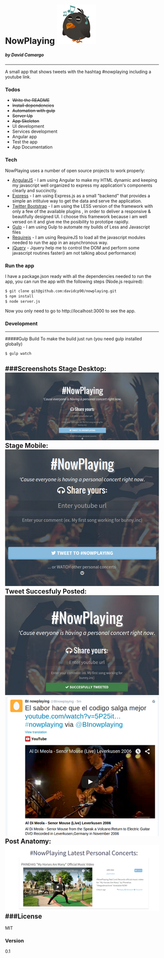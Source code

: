# NowPlaying ![alt text](https://raw.githubusercontent.com/davidcp90/nowplaying/master/dist/img/favicon.png "Logo")
##### by David Camargo
---
A small app that shows tweets with the hashtag #nowplaying including a youtube link.
### Todos

 - ~~Write the README~~
 - ~~Install dependencies~~
 - ~~Automation with gulp~~
 - ~~Server Up~~
 - ~~App Skeleton~~
 - UI development
 - Services development
 - Angular app
 - Test the app
 - App Documentation


### Tech

NowPlaying uses a number of open source projects to work properly:

* [AngularJS] - I am using Angular to make my HTML dynamic and keeping my javascript well organized to express my application's components clearly and succinctly.
* [Express] - I am using Express.js as a small "backend" that provides a simple an intituive way to get the data and serve the application.
* [Twitter Bootstrap] - I am using the LESS version of the framework with only a few of the available plugins , in order to deliver a responsive & beautifully designed UI. I choose this framework because i am well versed on it and give me the posibility to prototipe rapidly.  
* [Gulp] - I am using Gulp to automate my builds of Less and Javascript files
* [Requirejs] - I am using RequireJS to load all the javascript modules needed to run the app in an asynchronous way.
* [jQuery] - Jquery help me to control the DOM and perform some javascript routines faster(i am not talking about performance)

### Run the app

I have a package.json ready with all the dependencies needed to run the app, you can run the app with the following steps (Node.js required):

```sh
$ git clone git@github.com:davidcp90/nowplaying.git
$ npm install
$ node server.js
```
Now you only need to go to http://localhost:3000 to see the app.

### Development
***
#####Gulp Build
To make the build just run (you need gulp installed globally)
```sh
$ gulp watch
```

###Screenshots
Stage Desktop:  
![alt text](https://raw.githubusercontent.com/davidcp90/nowplaying/master/screenshots/stage-desktop.png "Stage Desktop")  
Stage Mobile:  
![alt text](https://raw.githubusercontent.com/davidcp90/nowplaying/master/screenshots/stage-rwd.png "Stage Mobile")
Tweet Succesfuly Posted:  
![alt text](https://raw.githubusercontent.com/davidcp90/nowplaying/master/screenshots/tweet-success.png "Tweet Success")  
![alt text](https://raw.githubusercontent.com/davidcp90/nowplaying/master/screenshots/tweet-success-twitter.png "Tweet Success on Twitter")
Post Anatomy:  
![alt text](https://raw.githubusercontent.com/davidcp90/nowplaying/master/screenshots/post.png "Post")
###License
----

MIT

### Version
0.1



[//]: # (These are reference links used in the body of this note and get stripped out when the markdown processor does its job. There is no need to format nicely because it shouldn't be seen. Thanks SO - http://stackoverflow.com/questions/4823468/store-comments-in-markdown-syntax)


   [git-repo-url]: <https://github.com/joemccann/dillinger.git>
   [node.js]: <http://nodejs.org>
   [Twitter Bootstrap]: <http://twitter.github.com/bootstrap/>
   [jQuery]: <http://jquery.com>
   [express]: <http://expressjs.com>
   [AngularJS]: <http://angularjs.org>
   [Gulp]: <http://gulpjs.com>
   [RequireJS]: <http://requirejs.org>



